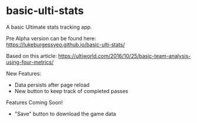 # basic-ulti-stats
A basic Ultimate stats tracking app.


Pre Alpha version can be found here: https://lukeburgessyeo.github.io/basic-ulti-stats/

Based on this article: https://ultiworld.com/2016/10/25/basic-team-analysis-using-four-metrics/

New Features:
- Data persists after page reload
- New button to keep track of completed passes

Features Coming Soon!
- "Save" button to download the game data
